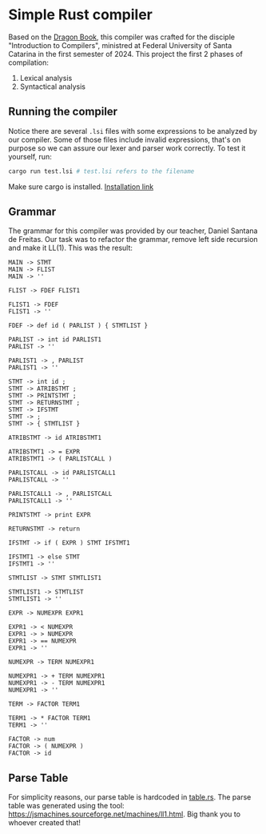 # Simple Rust compiler

Based on the [Dragon Book](https://en.wikipedia.org/wiki/Compilers:_Principles,_Techniques,_and_Tools), this compiler
was crafted for the disciple "Introduction to Compilers", ministred at Federal University of Santa Catarina in the
first semester of 2024. This project the first 2 phases of compilation:
1. Lexical analysis
2. Syntactical analysis

## Running the compiler
Notice there are several `.lsi` files with some expressions to be analyzed by our compiler. Some of those files 
include invalid expressions, that's on purpose so we can assure our lexer and parser work correctly. 
To test it yourself, run:
```bash
cargo run test.lsi # test.lsi refers to the filename
```
Make sure cargo is installed. [Installation link](https://doc.rust-lang.org/cargo/getting-started/installation.html)

## Grammar
The grammar for this compiler was provided by our teacher, Daniel Santana de Freitas. Our task was to refactor the grammar, remove left side recursion and make it LL(1). This was the result:

```
MAIN -> STMT
MAIN -> FLIST
MAIN -> ''

FLIST -> FDEF FLIST1

FLIST1 -> FDEF
FLIST1 -> ''

FDEF -> def id ( PARLIST ) { STMTLIST }

PARLIST -> int id PARLIST1
PARLIST -> ''

PARLIST1 -> , PARLIST
PARLIST1 -> ''

STMT -> int id ;
STMT -> ATRIBSTMT ;
STMT -> PRINTSTMT ;
STMT -> RETURNSTMT ;
STMT -> IFSTMT
STMT -> ;
STMT -> { STMTLIST }

ATRIBSTMT -> id ATRIBSTMT1

ATRIBSTMT1 -> = EXPR
ATRIBSTMT1 -> ( PARLISTCALL )

PARLISTCALL -> id PARLISTCALL1
PARLISTCALL -> ''

PARLISTCALL1 -> , PARLISTCALL
PARLISTCALL1 -> ''
 
PRINTSTMT -> print EXPR

RETURNSTMT -> return

IFSTMT -> if ( EXPR ) STMT IFSTMT1

IFSTMT1 -> else STMT
IFSTMT1 -> ''

STMTLIST -> STMT STMTLIST1

STMTLIST1 -> STMTLIST
STMTLIST1 -> ''

EXPR -> NUMEXPR EXPR1

EXPR1 -> < NUMEXPR
EXPR1 -> > NUMEXPR
EXPR1 -> == NUMEXPR
EXPR1 -> ''

NUMEXPR -> TERM NUMEXPR1

NUMEXPR1 -> + TERM NUMEXPR1
NUMEXPR1 -> - TERM NUMEXPR1
NUMEXPR1 -> ''

TERM -> FACTOR TERM1

TERM1 -> * FACTOR TERM1
TERM1 -> ''

FACTOR -> num
FACTOR -> ( NUMEXPR )
FACTOR -> id
```

## Parse Table
For simplicity reasons, our parse table is hardcoded in [table.rs](./src/table.rs). The parse table was generated using the tool: https://jsmachines.sourceforge.net/machines/ll1.html. Big thank you to whoever created that!

## 
